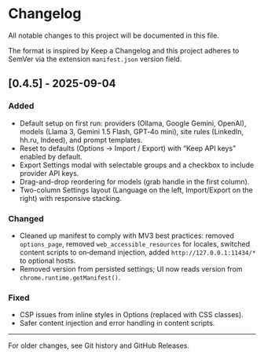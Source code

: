 # Changelog

All notable changes to this project will be documented in this file.

The format is inspired by Keep a Changelog and this project adheres to SemVer via the extension `manifest.json` version field.

## [0.4.5] - 2025-09-04

### Added
- Default setup on first run: providers (Ollama, Google Gemini, OpenAI), models (Llama 3, Gemini 1.5 Flash, GPT‑4o mini), site rules (LinkedIn, hh.ru, Indeed), and prompt templates.
- Reset to defaults (Options → Import / Export) with “Keep API keys” enabled by default.
- Export Settings modal with selectable groups and a checkbox to include provider API keys.
- Drag-and-drop reordering for models (grab handle in the first column).
- Two-column Settings layout (Language on the left, Import/Export on the right) with responsive stacking.

### Changed
- Cleaned up manifest to comply with MV3 best practices: removed `options_page`, removed `web_accessible_resources` for locales, switched content scripts to on‑demand injection, added `http://127.0.0.1:11434/*` to optional hosts.
- Removed version from persisted settings; UI now reads version from `chrome.runtime.getManifest()`.

### Fixed
- CSP issues from inline styles in Options (replaced with CSS classes).
- Safer content injection and error handling in content scripts.

---

For older changes, see Git history and GitHub Releases.

